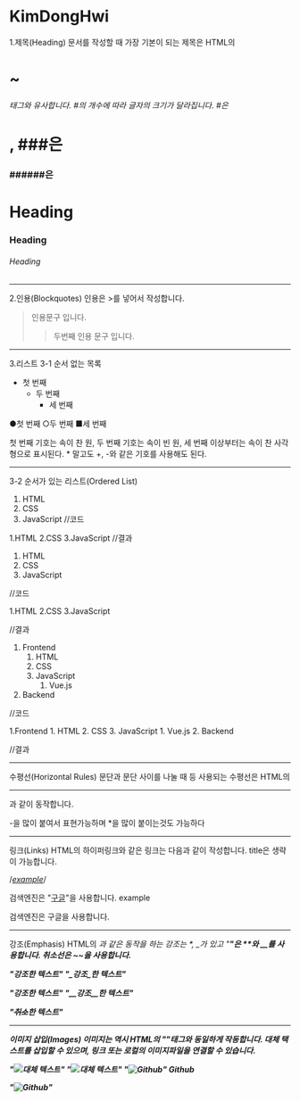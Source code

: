 # KimDongHwi

1.제목(Heading)
문서를 작성할 때 가장 기본이 되는 제목은 HTML의 <h1>~<h6> 태그와 유사합니다. #의 개수에 따라 글자의 크기가 달라집니다. 
#은 <h1>, ###은 <h3> ######은 <h6> 

# Heading
### Heading
###### Heading


---------------------------------------


2.인용(Blockquotes)
인용은 >를 넣어서 작성합니다.


> 인용문구 입니다.
>> 두번째 인용 문구 입니다.

---------------------------------------

3.리스트
3-1 순서 없는 목록
* 첫 번째
    * 두 번째
      * 세 번째
      
      
●첫 번째
    ○두 번째
      ■세 번째
      
      
첫 번째 기호는 속이 찬 원, 두 번째 기호는 속이 빈 원, 세 번째 이상부터는 속이 찬 사각형으로 표시된다. * 말고도 +, -와 같은 기호를 사용해도 된다.



---------------------------------------


3-2
순서가 있는 리스트(Ordered List)
1. HTML
2. CSS
3. JavaScript
//코드



1.HTML
2.CSS
3.JavaScript
//결과



1. HTML
1. CSS
1. JavaScript



//코드



1.HTML
2.CSS
3.JavaScript



//결과


1. Frontend
    1. HTML
    2. CSS
    3. JavaScript
        1. Vue.js
2. Backend


//코드



1.Frontend
    1. HTML
    2. CSS
    3. JavaScript
        1. Vue.js
2. Backend



//결과


---------------------------------------

수평선(Horizontal Rules)
문단과 문단 사이를 나눌 때 등 사용되는 수평선은 HTML의 <hr />과 같이 동작합니다.

-을 많이 붙여서 표현가능하며
*을 많이 붙이는것도 가능하다

---------------------------------------


링크(Links)
HTML의 하이퍼링크와 같은 링크는 다음과 같이 작성합니다. title은 생략이 가능합니다.

/*[example](http://example.com "title")*/

검색엔진은 "[구글](https://www.google.com "구글")"을 사용합니다.
example

검색엔진은 구글을 사용합니다.


---------------------------------------


강조(Emphasis)
HTML의 <em>과 같은 동작을 하는 강조는 *, _가 있고 "<strong>"은 **와 __를 사용합니다. 취소선은 ~~을 사용합니다.

"*강조*한 텍스트"
"_강조_한 텍스트"


"**강조**한 텍스트"
"__강조__한 텍스트"


"~~취소~~한 텍스트"


---------------------------------------



이미지 삽입(Images)
이미지는 역시 HTML의 "<img>"태그와 동일하게 작동합니다. 대체 택스트를 삽입할 수 있으며, 링크 또는 로컬의 이미지파일을 연결할 수 있습니다.

"![대체 텍스트](/경로/example.jpg)"
"![대체 텍스트](링크)"
"![Github](./public/img/3/github.png)"
Github

"![Github](http://cfs7.tistory.com/upload_control/download.blog?fhandle=YmxvZzgyMzM1QGZzNy50aXN0b3J5LmNvbTovYXR0YWNoLzAvMDYwMDAwMDAwMDAwLmpwZw%3D%3D)"

